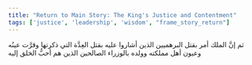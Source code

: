 ```yaml
---
title: "Return to Main Story: The King's Justice and Contentment"
tags: ['justice', 'leadership', 'wisdom', "frame_story_return"]
---
```


 ثم إنَّ الملك أمر بقتل البرهميين الذين أشاروا عليه بقتل العِدَّة التي ذكرتها وقرَّت عينُه وعيون أهل مملكته وولده بالوزراء الصالحين الذين هم أحبُّ الخلق إليه
